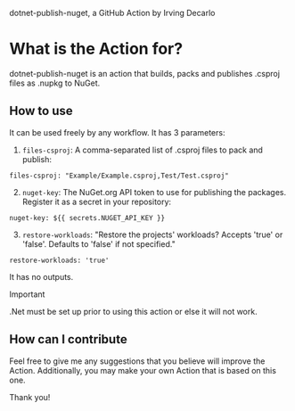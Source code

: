 dotnet-publish-nuget, a GitHub Action by Irving Decarlo

# What is the Action for?

dotnet-publish-nuget is an action that builds, packs and publishes .csproj files as .nupkg to NuGet.

## How to use

It can be used freely by any workflow. It has 3 parameters:
1. `files-csproj`: A comma-separated list of .csproj files to pack and publish:
```
files-csproj: "Example/Example.csproj,Test/Test.csproj"
```
2. `nuget-key`: The NuGet.org API token to use for publishing the packages. Register it as a secret in your repository:
```
nuget-key: ${{ secrets.NUGET_API_KEY }}
```
3. `restore-workloads`: "Restore the projects' workloads? Accepts 'true' or 'false'. Defaults to 'false' if not specified."
```
restore-workloads: 'true'
```

It has no outputs.

> [!IMPORTANT]
> .Net must be set up prior to using this action or else it will not work.

## How can I contribute

Feel free to give me any suggestions that you believe will improve the Action. Additionally, you may make your own Action that is based on this one.

Thank you!
